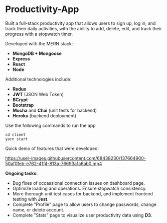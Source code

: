 # Productivity-App

Built a full-stack productivity app that allows users to sign up, log in, and track their daily activities, with the ability to add, delete, edit, and track their progress with a stopwatch timer. 

Developed with the MERN stack:
  - **MongoDB + Mongoose**
  - **Express**
  - **React**
  - **Node**

Additional technologies include:
  - **Redux**
  - **JWT** (JSON Web Token)
  - **BCrypt**
  - **Bootstrap**
  - **Mocha** and **Chai** (unit tests for backend)
  - **Heroku** (backend deployment)

Use the following commands to run the app

```
cd client
yarn start
```

Quick demo of features that were developed:


https://user-images.githubusercontent.com/68438230/137664900-50af0feb-e762-41f4-813a-76693a1a6ab0.mp4




**Ongoing tasks:**
  - Bug fixes of occassional connection issues on dashboard page.
  - Optimize loading and operations. Ensure stopwatch consistency.
  - More thorough unit test cases for backend, and implement frontend testing with **Jest**.
  - Complete "Profile" page to allow users to change passwords, change name, or delete account.
  - Complete "Stats" page to visualize user productivity data using **D3**.
